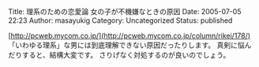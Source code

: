 Title: 理系のための恋愛論 女の子が不機嫌なときの原因
Date: 2005-07-05 22:23
Author: masayukig
Category: Uncategorized
Status: published

[http://pcweb.mycom.co.jp/](http://pcweb.mycom.co.jp/column/rikei/178/)
「いわゆる理系」な男には到底理解できない原因だったりします。
真剣に悩んだりすると、結構大変です。
さりげなく対処するのが良いのでしょう。
